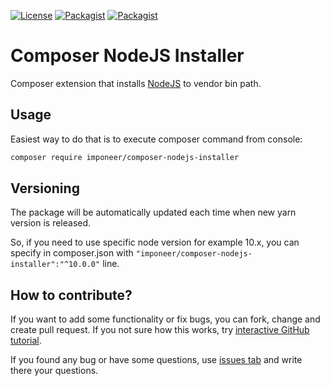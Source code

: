 [![License](https://img.shields.io/github/license/imponeer/composer-nodejs-installer.svg?maxAge=2592000)](LICENSE)
[![Packagist](https://img.shields.io/packagist/v/imponeer/composer-nodejs-installer.svg)](https://packagist.org/packages/imponeer/composer-nodejs-installer)
[![Packagist](https://img.shields.io/packagist/dm/imponeer/composer-nodejs-installer.svg)](https://packagist.org/packages/imponeer/composer-nodejs-installer)

# Composer NodeJS Installer

Composer extension that installs [NodeJS](https://nodejs.org) to vendor bin path.

## Usage

Easiest way to do that is to execute composer command from console:

```bash
composer require imponeer/composer-nodejs-installer
```

## Versioning

The package will be automatically updated each time when new yarn version is released.

So, if you need to use specific node version for example 10.x, you can specify in composer.json with `"imponeer/composer-nodejs-installer":"^10.0.0"` line.

## How to contribute?

If you want to add some functionality or fix bugs, you can fork, change and create pull request. If you not sure how this works, try [interactive GitHub tutorial](https://try.github.io).

If you found any bug or have some questions, use [issues tab](https://github.com/imponeer/composer-nodejs-installer/issues) and write there your questions.
